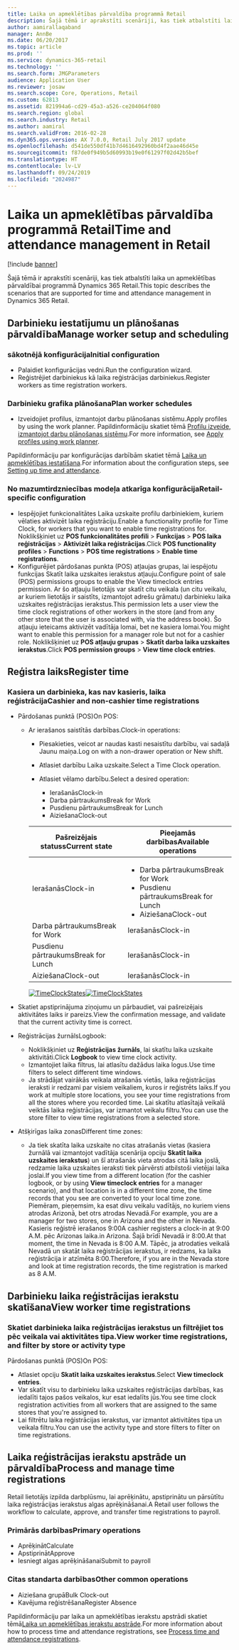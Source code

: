 ```yaml
---
title: Laika un apmeklētības pārvaldība programmā Retail
description: Šajā tēmā ir aprakstīti scenāriji, kas tiek atbalstīti laika un apmeklētības pārvaldībai programmā Dynamics 365 Retail.
author: aamirallaqaband
manager: AnnBe
ms.date: 06/20/2017
ms.topic: article
ms.prod: ''
ms.service: dynamics-365-retail
ms.technology: ''
ms.search.form: JMGParameters
audience: Application User
ms.reviewer: josaw
ms.search.scope: Core, Operations, Retail
ms.custom: 62813
ms.assetid: 821994a6-cd29-45a3-a526-ce204064f080
ms.search.region: global
ms.search.industry: Retail
ms.author: aamiral
ms.search.validFrom: 2016-02-28
ms.dyn365.ops.version: AX 7.0.0, Retail July 2017 update
ms.openlocfilehash: d541de550df41b7d4616492960bd4f2aae46d45e
ms.sourcegitcommit: f87de0f949b5d60993b19e0f61297f02d42b5bef
ms.translationtype: HT
ms.contentlocale: lv-LV
ms.lasthandoff: 09/24/2019
ms.locfileid: "2024987"
---
```

# <a name="time-and-attendance-management-in-retail"></a><span data-ttu-id="59c4e-103">Laika un apmeklētības pārvaldība programmā Retail</span><span class="sxs-lookup"><span data-stu-id="59c4e-103">Time and attendance management in Retail</span></span>

[!include [banner](includes/banner.md)]

<span data-ttu-id="59c4e-104">Šajā tēmā ir aprakstīti scenāriji, kas tiek atbalstīti laika un apmeklētības pārvaldībai programmā Dynamics 365 Retail.</span><span class="sxs-lookup"><span data-stu-id="59c4e-104">This topic describes the scenarios that are supported for time and attendance management in Dynamics 365 Retail.</span></span>

## <a name="manage-worker-setup-and-scheduling"></a><span data-ttu-id="59c4e-105">Darbinieku iestatījumu un plānošanas pārvaldība</span><span class="sxs-lookup"><span data-stu-id="59c4e-105">Manage worker setup and scheduling</span></span>

### <a name="initial-configuration"></a><span data-ttu-id="59c4e-106"> sākotnējā konfigurācija</span><span class="sxs-lookup"><span data-stu-id="59c4e-106">Initial configuration</span></span>

- <span data-ttu-id="59c4e-107">Palaidiet konfigurācijas vedni.</span><span class="sxs-lookup"><span data-stu-id="59c4e-107">Run the configuration wizard.</span></span>
- <span data-ttu-id="59c4e-108">Reģistrējiet darbiniekus kā laika reģistrācijas darbiniekus.</span><span class="sxs-lookup"><span data-stu-id="59c4e-108">Register workers as time registration workers.</span></span>

### <a name="plan-worker-schedules"></a><span data-ttu-id="59c4e-109">Darbinieku grafika plānošana</span><span class="sxs-lookup"><span data-stu-id="59c4e-109">Plan worker schedules</span></span>

- <span data-ttu-id="59c4e-110">Izveidojiet profilus, izmantojot darbu plānošanas sistēmu.</span><span class="sxs-lookup"><span data-stu-id="59c4e-110">Apply profiles by using the work planner.</span></span> <span data-ttu-id="59c4e-111">Papildinformāciju skatiet tēmā [Profilu izveide, izmantojot darbu plānošanas sistēmu](https://technet.microsoft.com/library/aa551234.aspx).</span><span class="sxs-lookup"><span data-stu-id="59c4e-111">For more information, see [Apply profiles using work planner](https://technet.microsoft.com/library/aa551234.aspx).</span></span>

<span data-ttu-id="59c4e-112">Papildinformāciju par konfigurācijas darbībām skatiet tēmā [Laika un apmeklētības iestatīšana](https://technet.microsoft.com/library/aa496971.aspx).</span><span class="sxs-lookup"><span data-stu-id="59c4e-112">For information about the configuration steps, see [Setting up time and attendance](https://technet.microsoft.com/library/aa496971.aspx).</span></span>

### <a name="retail-specific-configuration"></a><span data-ttu-id="59c4e-113">No mazumtirdzniecības modeļa atkarīga konfigurācija</span><span class="sxs-lookup"><span data-stu-id="59c4e-113">Retail-specific configuration</span></span>

- <span data-ttu-id="59c4e-114">Iespējojiet funkcionalitātes Laika uzskaite profilu darbiniekiem, kuriem vēlaties aktivizēt laika reģistrāciju.</span><span class="sxs-lookup"><span data-stu-id="59c4e-114">Enable a functionality profile for Time Clock, for workers that you want to enable time registrations for.</span></span> <span data-ttu-id="59c4e-115">Noklikšķiniet uz **POS funkcionalitātes profili** &gt; **Funkcijas** &gt; **POS laika reģistrācijas** &gt; **Aktivizēt laika reģistrācijas**.</span><span class="sxs-lookup"><span data-stu-id="59c4e-115">Click **POS functionality profiles** &gt; **Functions** &gt; **POS time registrations** &gt; **Enable time registrations**.</span></span>
- <span data-ttu-id="59c4e-116">Konfigurējiet pārdošanas punkta (POS) atļaujas grupas, lai iespējotu funkcijas Skatīt laika uzskaites ierakstus atļauju.</span><span class="sxs-lookup"><span data-stu-id="59c4e-116">Configure point of sale (POS) permissions groups to enable the View timeclock entries permission.</span></span> <span data-ttu-id="59c4e-117">Ar šo atļauju lietotājs var skatīt citu veikala (un citu veikalu, ar kuriem lietotājs ir saistīts, izmantojot adrešu grāmatu) darbinieku laika uzskaites reģistrācijas ierakstus.</span><span class="sxs-lookup"><span data-stu-id="59c4e-117">This permission lets a user view the time clock registrations of other workers in the store (and from any other store that the user is associated with, via the address book).</span></span> <span data-ttu-id="59c4e-118">Šo atļauju ieteicams aktivizēt vadītāja lomai, bet ne kasiera lomai.</span><span class="sxs-lookup"><span data-stu-id="59c4e-118">You might want to enable this permission for a manager role but not for a cashier role.</span></span> <span data-ttu-id="59c4e-119">Noklikšķiniet uz **POS atļauju grupas** &gt; **Skatīt darba laika uzskaites ierakstus**.</span><span class="sxs-lookup"><span data-stu-id="59c4e-119">Click **POS permission groups** &gt; **View time clock entries**.</span></span>

## <a name="register-time"></a><span data-ttu-id="59c4e-120">Reģistra laiks</span><span class="sxs-lookup"><span data-stu-id="59c4e-120">Register time</span></span>

### <a name="cashier-and-non-cashier-time-registrations"></a><span data-ttu-id="59c4e-121">Kasiera un darbinieka, kas nav kasieris, laika reģistrācija</span><span class="sxs-lookup"><span data-stu-id="59c4e-121">Cashier and non-cashier time registrations</span></span>

- <span data-ttu-id="59c4e-122">Pārdošanas punktā (POS)</span><span class="sxs-lookup"><span data-stu-id="59c4e-122">On POS:</span></span>

    - <span data-ttu-id="59c4e-123">Ar ierašanos saistītās darbības.</span><span class="sxs-lookup"><span data-stu-id="59c4e-123">Clock-in operations:</span></span>

        - <span data-ttu-id="59c4e-124">Piesakieties, veicot ar naudas kasti nesaistītu darbību, vai sadaļā Jaunu maiņa.</span><span class="sxs-lookup"><span data-stu-id="59c4e-124">Log on with a non-drawer operation or New shift.</span></span>
        - <span data-ttu-id="59c4e-125">Atlasiet darbību Laika uzskaite.</span><span class="sxs-lookup"><span data-stu-id="59c4e-125">Select a Time Clock operation.</span></span>
        - <span data-ttu-id="59c4e-126">Atlasiet vēlamo darbību.</span><span class="sxs-lookup"><span data-stu-id="59c4e-126">Select a desired operation:</span></span>

            - <span data-ttu-id="59c4e-127">Ierašanās</span><span class="sxs-lookup"><span data-stu-id="59c4e-127">Clock-in</span></span>
            - <span data-ttu-id="59c4e-128">Darba pārtraukums</span><span class="sxs-lookup"><span data-stu-id="59c4e-128">Break for Work</span></span>
            - <span data-ttu-id="59c4e-129">Pusdienu pārtraukums</span><span class="sxs-lookup"><span data-stu-id="59c4e-129">Break for Lunch</span></span>
            - <span data-ttu-id="59c4e-130">Aiziešana</span><span class="sxs-lookup"><span data-stu-id="59c4e-130">Clock-out</span></span>

        <table>
        <thead>
        <tr>
        <th><span data-ttu-id="59c4e-131">Pašreizējais statuss</span><span class="sxs-lookup"><span data-stu-id="59c4e-131">Current state</span></span></th>
        <th><span data-ttu-id="59c4e-132">Pieejamās darbības</span><span class="sxs-lookup"><span data-stu-id="59c4e-132">Available operations</span></span></th>
        </tr>
        </thead>
        <tbody>
        <tr>
        <td><span data-ttu-id="59c4e-133">Ierašanās</span><span class="sxs-lookup"><span data-stu-id="59c4e-133">Clock-in</span></span></td>
        <td>
        <ul>
        <li><span data-ttu-id="59c4e-134">Darba pārtraukums</span><span class="sxs-lookup"><span data-stu-id="59c4e-134">Break for Work</span></span></li>
        <li><span data-ttu-id="59c4e-135">Pusdienu pārtraukums</span><span class="sxs-lookup"><span data-stu-id="59c4e-135">Break for Lunch</span></span></li>
        <li><span data-ttu-id="59c4e-136">Aiziešana</span><span class="sxs-lookup"><span data-stu-id="59c4e-136">Clock-out</span></span></li>
        </ul>
        </td>
        </tr>
        <tr>
        <td><span data-ttu-id="59c4e-137">Darba pārtraukums</span><span class="sxs-lookup"><span data-stu-id="59c4e-137">Break for Work</span></span></td>
        <td><span data-ttu-id="59c4e-138">Ierašanās</span><span class="sxs-lookup"><span data-stu-id="59c4e-138">Clock-in</span></span></td>
        </tr>
        <tr>
        <td><span data-ttu-id="59c4e-139">Pusdienu pārtraukums</span><span class="sxs-lookup"><span data-stu-id="59c4e-139">Break for Lunch</span></span></td>
        <td><span data-ttu-id="59c4e-140">Ierašanās</span><span class="sxs-lookup"><span data-stu-id="59c4e-140">Clock-in</span></span></td>
        </tr>
        <tr>
        <td><span data-ttu-id="59c4e-141">Aiziešana</span><span class="sxs-lookup"><span data-stu-id="59c4e-141">Clock-out</span></span></td>
        <td><span data-ttu-id="59c4e-142">Ierašanās</span><span class="sxs-lookup"><span data-stu-id="59c4e-142">Clock-in</span></span></td>
        </tr>
        </tbody>
        </table>

        <span data-ttu-id="59c4e-143">[![TimeClockStates](./media/timeclockstates.png)](./media/timeclockstates.png)</span><span class="sxs-lookup"><span data-stu-id="59c4e-143">[![TimeClockStates](./media/timeclockstates.png)](./media/timeclockstates.png)</span></span>

- <span data-ttu-id="59c4e-144">Skatiet apstiprinājuma ziņojumu un pārbaudiet, vai pašreizējais aktivitātes laiks ir pareizs.</span><span class="sxs-lookup"><span data-stu-id="59c4e-144">View the confirmation message, and validate that the current activity time is correct.</span></span>
- <span data-ttu-id="59c4e-145">Reģistrācijas žurnāls</span><span class="sxs-lookup"><span data-stu-id="59c4e-145">Logbook:</span></span>

    - <span data-ttu-id="59c4e-146">Noklikšķiniet uz **Reģistrācijas žurnāls**, lai skatītu laika uzskaite aktivitāti.</span><span class="sxs-lookup"><span data-stu-id="59c4e-146">Click **Logbook** to view time clock activity.</span></span>
    - <span data-ttu-id="59c4e-147">Izmantojiet laika filtrus, lai atlasītu dažādus laika logus.</span><span class="sxs-lookup"><span data-stu-id="59c4e-147">Use time filters to select different time windows.</span></span>
    - <span data-ttu-id="59c4e-148">Ja strādājat vairākās veikala atrašanās vietās, laika reģistrācijas ieraksti ir redzami par visiem veikaliem, kuros ir reģistrēts laiks.</span><span class="sxs-lookup"><span data-stu-id="59c4e-148">If you work at multiple store locations, you see your time registrations from all the stores where you recorded time.</span></span> <span data-ttu-id="59c4e-149">Lai skatītu atlasītajā veikalā veiktās laika reģistrācijas, var izmantot veikalu filtru.</span><span class="sxs-lookup"><span data-stu-id="59c4e-149">You can use the store filter to view time registrations from a selected store.</span></span>

- <span data-ttu-id="59c4e-150">Atšķirīgas laika zonas</span><span class="sxs-lookup"><span data-stu-id="59c4e-150">Different time zones:</span></span>

    - <span data-ttu-id="59c4e-151">Ja tiek skatīta laika uzskaite no citas atrašanās vietas (kasiera žurnālā vai izmantojot vadītāja scenārija opciju **Skatīt laika uzskaites ierakstus**) un šī atrašanās vieta atrodas citā laika joslā, redzamie laika uzskaites ieraksti tiek pārvērsti atbilstoši vietējai laika joslai.</span><span class="sxs-lookup"><span data-stu-id="59c4e-151">If you view time from a different location (for the cashier logbook, or by using **View timeclock entries** for a manager scenario), and that location is in a different time zone, the time records that you see are converted to your local time zone.</span></span> <span data-ttu-id="59c4e-152">Piemēram, pieņemsim, ka esat divu veikalu vadītājs, no kuriem viens atrodas Arizonā, bet otrs atrodas Nevadā.</span><span class="sxs-lookup"><span data-stu-id="59c4e-152">For example, you are a manager for two stores, one in Arizona and the other in Nevada.</span></span> <span data-ttu-id="59c4e-153">Kasieris reģistrē ierašanos 9:00</span><span class="sxs-lookup"><span data-stu-id="59c4e-153">A cashier registers a clock-in at 9:00 A.M.</span></span> <span data-ttu-id="59c4e-154">pēc Arizonas laika.</span><span class="sxs-lookup"><span data-stu-id="59c4e-154">in Arizona.</span></span> <span data-ttu-id="59c4e-155">Šajā brīdī Nevadā ir 8:00.</span><span class="sxs-lookup"><span data-stu-id="59c4e-155">At that moment, the time in Nevada is 8:00 A.M.</span></span> <span data-ttu-id="59c4e-156">Tāpēc, ja atrodaties veikalā Nevadā un skatāt laika reģistrācijas ierakstus, ir redzams, ka laika reģistrācija ir atzīmēta 8:00.</span><span class="sxs-lookup"><span data-stu-id="59c4e-156">Therefore, if you are in the Nevada store and look at time registration records, the time registration is marked as 8 A.M.</span></span>

## <a name="view-worker-time-registrations"></a><span data-ttu-id="59c4e-157">Darbinieku laika reģistrācijas ierakstu skatīšana</span><span class="sxs-lookup"><span data-stu-id="59c4e-157">View worker time registrations</span></span>

### <a name="view-worker-time-registrations-and-filter-by-store-or-activity-type"></a><span data-ttu-id="59c4e-158">Skatiet darbinieka laika reģistrācijas ierakstus un filtrējiet tos pēc veikala vai aktivitātes tipa.</span><span class="sxs-lookup"><span data-stu-id="59c4e-158">View worker time registrations, and filter by store or activity type</span></span>

<span data-ttu-id="59c4e-159">Pārdošanas punktā (POS)</span><span class="sxs-lookup"><span data-stu-id="59c4e-159">On POS:</span></span>

- <span data-ttu-id="59c4e-160">Atlasiet opciju **Skatīt laika uzskaites ierakstus**.</span><span class="sxs-lookup"><span data-stu-id="59c4e-160">Select **View timeclock entries**.</span></span>
- <span data-ttu-id="59c4e-161">Var skatīt visu to darbinieku laika uzskaites reģistrācijas darbības, kas iedalīti tajos pašos veikalos, kur esat iedalīts jūs.</span><span class="sxs-lookup"><span data-stu-id="59c4e-161">You see time clock registration activities from all workers that are assigned to the same stores that you're assigned to.</span></span>
- <span data-ttu-id="59c4e-162">Lai filtrētu laika reģistrācijas ierakstus, var izmantot aktivitātes tipa un veikala filtru.</span><span class="sxs-lookup"><span data-stu-id="59c4e-162">You can use the activity type and store filters to filter on time registrations.</span></span>

## <a name="process-and-manage-time-registrations"></a><span data-ttu-id="59c4e-163">Laika reģistrācijas ierakstu apstrāde un pārvaldība</span><span class="sxs-lookup"><span data-stu-id="59c4e-163">Process and manage time registrations</span></span>

<span data-ttu-id="59c4e-164">Retail lietotājs izpilda darbplūsmu, lai aprēķinātu, apstiprinātu un pārsūtītu laika reģistrācijas ierakstus algas aprēķināšanai.</span><span class="sxs-lookup"><span data-stu-id="59c4e-164">A Retail user follows the workflow to calculate, approve, and transfer time registrations to payroll.</span></span>

### <a name="primary-operations"></a><span data-ttu-id="59c4e-165">Primārās darbības</span><span class="sxs-lookup"><span data-stu-id="59c4e-165">Primary operations</span></span>

- <span data-ttu-id="59c4e-166">Aprēķināt</span><span class="sxs-lookup"><span data-stu-id="59c4e-166">Calculate</span></span>
- <span data-ttu-id="59c4e-167">Apstiprināt</span><span class="sxs-lookup"><span data-stu-id="59c4e-167">Approve</span></span>
- <span data-ttu-id="59c4e-168">Iesniegt algas aprēķināšanai</span><span class="sxs-lookup"><span data-stu-id="59c4e-168">Submit to payroll</span></span>

### <a name="other-common-operations"></a><span data-ttu-id="59c4e-169">Citas standarta darbības</span><span class="sxs-lookup"><span data-stu-id="59c4e-169">Other common operations</span></span>

- <span data-ttu-id="59c4e-170">Aiziešana grupā</span><span class="sxs-lookup"><span data-stu-id="59c4e-170">Bulk Clock-out</span></span>
- <span data-ttu-id="59c4e-171">Kavējuma reģistrēšana</span><span class="sxs-lookup"><span data-stu-id="59c4e-171">Register Absence</span></span>

<span data-ttu-id="59c4e-172">Papildinformāciju par laika un apmeklētības ierakstu apstrādi skatiet tēmā[Laika un apmeklētības ierakstu apstrāde](https://technet.microsoft.com/library/aa573180.aspx).</span><span class="sxs-lookup"><span data-stu-id="59c4e-172">For more information about how to process time and attendance registrations, see [Process time and attendance registrations](https://technet.microsoft.com/library/aa573180.aspx).</span></span>

